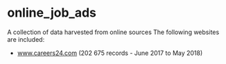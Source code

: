 # online_job_ads
A collection of data harvested from online sources
The following websites are included:
- www.careers24.com (202 675 records - June 2017 to May 2018)

